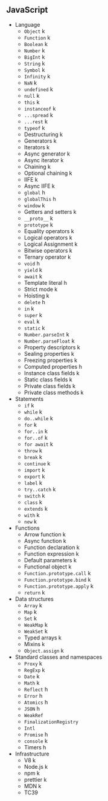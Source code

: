 ## JavaScript

- Language
  - `Object` k
  - `Function` k
  - `Boolean` k
  - `Number` k
  - `BigInt` k
  - `String` k
  - `Symbol` k
  - `Infinity` k
  - `NaN` k
  - `undefined` k
  - `null` k
  - `this` k
  - `instanceof` k
  - `...spread` k
  - `...rest` k
  - `typeof` k
  - Destructuring k
  - Generators k
  - Iterators k
  - Async generator k
  - Async iterator k
  - Chaining k
  - Optional chaining k
  - IIFE k
  - Async IIFE k
  - `global` h
  - `globalThis` h
  - `window` k
  - Getters and setters k
  - `__proto__` k
  - `prototype` k
  - Equality operators k
  - Logical operators k
  - Logical Assignment k
  - Bitwise operators k
  - Ternary operator k
  - `void` h
  - `yield` k
  - `await` k
  - Template literal h
  - Strict mode k
  - Hoisting k
  - `delete` h
  - `in` k
  - `super` k
  - `eval` k
  - `static` k
  - `Number.parseInt` k
  - `Number.parseFloat` k
  - Property descriptors k
  - Sealing properties k
  - Freezing properties k
  - Computed properties h
  - Instance class fields k
  - Static class fields k
  - Private class fields k
  - Private class methods k
- Statements
  - `if` k
  - `while` k
  - `do..while` k
  - `for` k
  - `for..in` k
  - `for..of` k
  - `for await` k
  - `throw` k
  - `break` k
  - `continue` k
  - `import` k
  - `export` k
  - `label` k
  - `try..catch` k
  - `switch` k
  - `class` k
  - `extends` k
  - `with` k
  - `new` k
- Functions
  - Arrow function k
  - Async function k
  - Function declaration k
  - Function expression k
  - Default parameters k
  - Functional object k
  - `Function.prototype.call` k
  - `Function.prototype.bind` k
  - `Function.prototype.apply` k
  - `return` k
- Data structures
  - `Array` k
  - `Map` k
  - `Set` k
  - `WeakMap` k
  - `WeakSet` k
  - Typed arrays k
  - Mixins k
  - `Object.assign` k
- Standard classes and namespaces
  - `Proxy` k
  - `RegExp` k
  - `Date` k
  - `Math` k
  - `Reflect` h
  - `Error` h
  - `Atomics` h
  - `JSON` h
  - `WeakRef`
  - `FinalizationRegistry`
  - `Intl`
  - `Promise` h
  - `console` k
  - Timers h
- Infrastructure
  - V8 k
  - Node.js k
  - npm k
  - prettier k
  - MDN k
  - TC39
